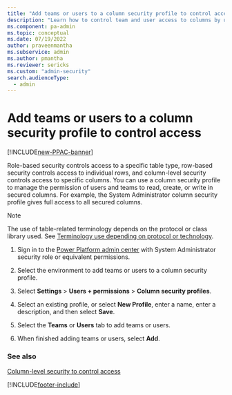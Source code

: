 ```yaml
---
title: "Add teams or users to a column security profile to control access"
description: "Learn how to control team and user access to columns by using column security profiles. Manage permission to read, create, or write in secured column."
ms.component: pa-admin
ms.topic: conceptual
ms.date: 07/19/2022
author: praveenmantha
ms.subservice: admin
ms.author: pmantha
ms.reviewer: sericks
ms.custom: "admin-security"
search.audienceType: 
  - admin
---
```

# Add teams or users to a column security profile to control access

[!INCLUDE[new-PPAC-banner](~/includes/new-PPAC-banner.md)]

Role-based security controls access to a specific table type, row-based security controls access to individual rows, and column-level security controls access to specific columns. You can use a column security profile to manage the permission of users and teams to read, create, or write in secured columns. For example, the System Administrator column security profile gives full access to all secured columns.  

> [!NOTE]
> The use of table-related terminology depends on the protocol or class library used. See [Terminology use depending on protocol or technology](/power-apps/developer/data-platform/understand-terminology).
  
1. Sign in to the [Power Platform admin center](https://admin.powerplatform.microsoft.com) with System Administrator security role or equivalent permissions.

2. Select the environment to add teams or users to a column security profile. 

3. Select **Settings** > **Users + permissions** > **Column security profiles**.  

4. Select an existing profile, or select **New Profile**, enter a name, enter a description, and then select **Save**.  

5. Select the **Teams** or **Users** tab to add teams or users. 

6. When finished adding teams or users, select **Add**. 

  
### See also

[Column-level security to control access](field-level-security.md)
 




[!INCLUDE[footer-include](../includes/footer-banner.md)]
